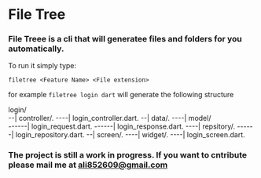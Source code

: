 # File Tree 

### File Treee is a cli that will generatee files and folders for you automatically.

To run it simply type:

```
filetree <Feature Name> <File extension>
```

for example `filetree login dart` will generate the following structure

login/  
--| controller/. 
----| login_controller.dart. 
--| data/. 
----| model/  
------| login_request.dart. 
------| login_response.dart. 
----| repsitory/. 
------| login_repository.dart. 
--| screen/. 
----| widget/. 
----| login_screen.dart. 

### The project is still a work in progress. If you want to cntribute please mail me at ali852609@gmail.com



